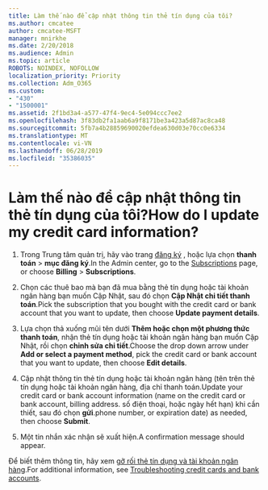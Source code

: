 ```yaml
---
title: Làm thế nào để cập nhật thông tin thẻ tín dụng của tôi?
ms.author: cmcatee
author: cmcatee-MSFT
manager: mnirkhe
ms.date: 2/20/2018
ms.audience: Admin
ms.topic: article
ROBOTS: NOINDEX, NOFOLLOW
localization_priority: Priority
ms.collection: Adm_O365
ms.custom:
- "430"
- "1500001"
ms.assetid: 2f1bd3a4-a577-47f4-9ec4-5e094ccc7ee2
ms.openlocfilehash: 3f83db2fa1aab6a9f8171be3a423a5d87ac8ca48
ms.sourcegitcommit: 5fb7a4b28859690020efdea630d03e70cc0e6334
ms.translationtype: MT
ms.contentlocale: vi-VN
ms.lasthandoff: 06/28/2019
ms.locfileid: "35386035"
---
```

# <a name="how-do-i-update-my-credit-card-information"></a><span data-ttu-id="95f0a-102">Làm thế nào để cập nhật thông tin thẻ tín dụng của tôi?</span><span class="sxs-lookup"><span data-stu-id="95f0a-102">How do I update my credit card information?</span></span>

1. <span data-ttu-id="95f0a-103">Trong Trung tâm quản trị, hãy vào trang [đăng ký](https://go.microsoft.com/fwlink/p/?linkid=842054) , hoặc lựa chọn **thanh toán** \> **mục đăng ký**.</span><span class="sxs-lookup"><span data-stu-id="95f0a-103">In the Admin center, go to the [Subscriptions](https://go.microsoft.com/fwlink/p/?linkid=842054) page, or choose **Billing** \> **Subscriptions**.</span></span>

2. <span data-ttu-id="95f0a-104">Chọn các thuê bao mà bạn đã mua bằng thẻ tín dụng hoặc tài khoản ngân hàng bạn muốn Cập Nhật, sau đó chọn **Cập Nhật chi tiết thanh toán**.</span><span class="sxs-lookup"><span data-stu-id="95f0a-104">Pick the subscription that you bought with the credit card or bank account that you want to update, then choose **Update payment details**.</span></span>

3. <span data-ttu-id="95f0a-105">Lựa chọn thả xuống mũi tên dưới **Thêm hoặc chọn một phương thức thanh toán**, nhận thẻ tín dụng hoặc tài khoản ngân hàng bạn muốn Cập Nhật, rồi chọn **chỉnh sửa chi tiết**.</span><span class="sxs-lookup"><span data-stu-id="95f0a-105">Choose the drop down arrow under **Add or select a payment method**, pick the credit card or bank account that you want to update, then choose **Edit details**.</span></span>

4. <span data-ttu-id="95f0a-106">Cập nhật thông tin thẻ tín dụng hoặc tài khoản ngân hàng (tên trên thẻ tín dụng hoặc tài khoản ngân hàng, địa chỉ thanh toán.</span><span class="sxs-lookup"><span data-stu-id="95f0a-106">Update your credit card or bank account information (name on the credit card or bank account, billing address.</span></span> <span data-ttu-id="95f0a-107">số điện thoại, hoặc ngày hết hạn) khi cần thiết, sau đó chọn **gửi**.</span><span class="sxs-lookup"><span data-stu-id="95f0a-107">phone number, or expiration date) as needed, then choose **Submit**.</span></span>

5. <span data-ttu-id="95f0a-108">Một tin nhắn xác nhận sẽ xuất hiện.</span><span class="sxs-lookup"><span data-stu-id="95f0a-108">A confirmation message should appear.</span></span>

<span data-ttu-id="95f0a-109">Để biết thêm thông tin, hãy xem [gỡ rối thẻ tín dụng và tài khoản ngân hàng](https://support.office.com/article/30ba9c83-50d8-4020-90ed-830a5b8c8724).</span><span class="sxs-lookup"><span data-stu-id="95f0a-109">For additional information, see [Troubleshooting credit cards and bank accounts](https://support.office.com/article/30ba9c83-50d8-4020-90ed-830a5b8c8724).</span></span>
  